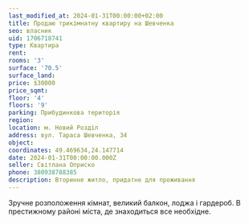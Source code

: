 ```yaml
---
last_modified_at: 2024-01-31T00:00:00+02:00
title: Продаю трикімнатну квартиру на Шевченка
seo: власник
uid: 1706718741
type: Квартира
rent:
rooms: '3'
surface: '70.5'
surface_land:
price: $30000
price_sqmt:
floor: '4'
floors: '9'
parking: Прибудинкова територія
region:
location: м. Новий Розділ
address: вул. Тараса Шевченка, 34
object:
coordinates: 49.469634,24.147714
date: 2024-01-31T00:00:00.000Z
seller: Світлана Оприско
phone: 380938788385
description: Вторинне житло, придатне для проживання
---
```


Зручне розположення кімнат, великий балкон, лоджа і гардероб. В престижному районі міста, де знаходиться все необхідне.
